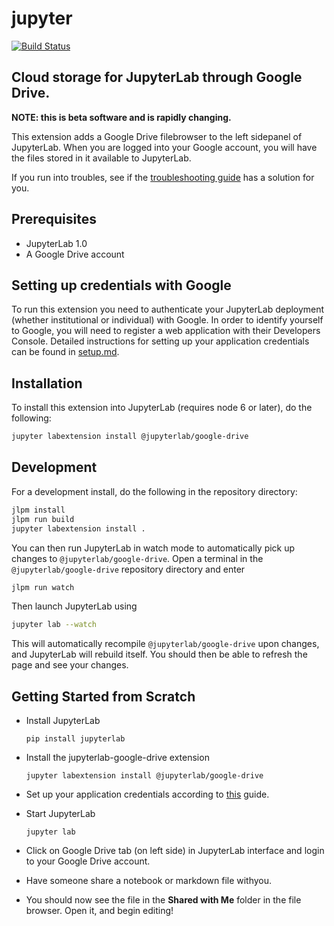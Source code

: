 # jupyter

[![Build Status](https://travis-ci.org/jupyterlab/jupyterlab-google-drive.svg?branch=master)](https://travis-ci.org/jupyterlab/jupyterlab-google-drive)

## Cloud storage for JupyterLab through Google Drive.

**NOTE: this is beta software and is rapidly changing.**

This extension adds a Google Drive filebrowser to the left sidepanel of JupyterLab.
When you are logged into your Google account, you will have the
files stored in it available to JupyterLab.

If you run into troubles, see if the [troubleshooting guide](docs/troubleshooting.md) has a solution for you.

## Prerequisites

- JupyterLab 1.0
- A Google Drive account

## Setting up credentials with Google

To run this extension you need to authenticate your JupyterLab deployment
(whether institutional or individual) with Google.
In order to identify yourself to Google, you will need to register a web application
with their Developers Console.
Detailed instructions for setting up your application credentials can be found in
[setup.md](docs/setup.md).

## Installation

To install this extension into JupyterLab (requires node 6 or later), do the following:

```bash
jupyter labextension install @jupyterlab/google-drive
```

## Development

For a development install, do the following in the repository directory:

```bash
jlpm install
jlpm run build
jupyter labextension install .
```

You can then run JupyterLab in watch mode to automatically pick up changes to `@jupyterlab/google-drive`.
Open a terminal in the `@jupyterlab/google-drive` repository directory and enter

```bash
jlpm run watch
```

Then launch JupyterLab using

```bash
jupyter lab --watch
```

This will automatically recompile `@jupyterlab/google-drive` upon changes,
and JupyterLab will rebuild itself. You should then be able to refresh the
page and see your changes.

## Getting Started from Scratch

- Install JupyterLab

  ```
  pip install jupyterlab
  ```

- Install the jupyterlab-google-drive extension

  ```
  jupyter labextension install @jupyterlab/google-drive
  ```

- Set up your application credentials according to [this](docs/setup.md) guide.

- Start JupyterLab

  ```
  jupyter lab
  ```

- Click on Google Drive tab (on left side) in JupyterLab interface and login to
  your Google Drive account.

- Have someone share a notebook or markdown file withyou.

- You should now see the file in the **Shared with Me** folder in the file browser.
  Open it, and begin editing!
